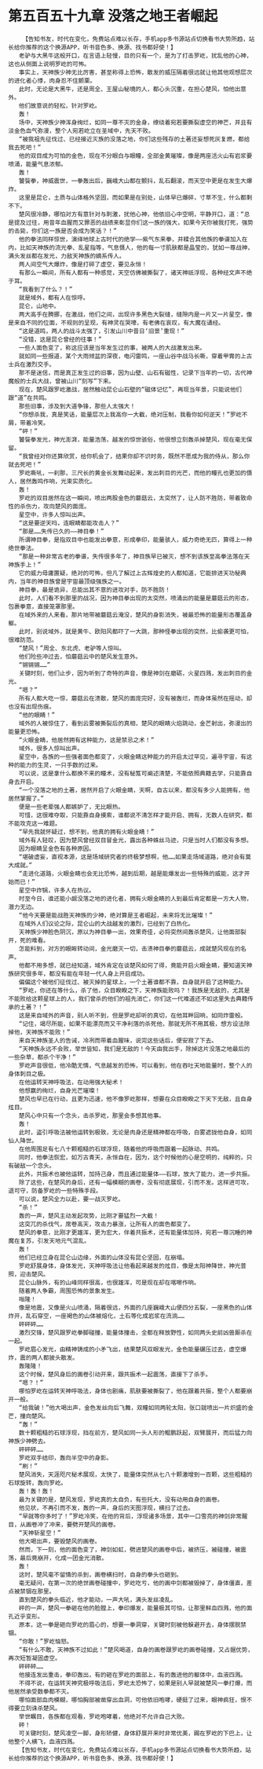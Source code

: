 # 第五百五十九章 没落之地王者崛起
        【告知书友，时代在变化，免费站点难以长存，手机app多书源站点切换看书大势所趋，站长给你推荐的这个换源APP，听书音色多、换源、找书都好使！】
       老驴与大黑牛这般开口，在言语上轻慢，目的只有一个，是为了打击罗屹，扰乱他的心神，这也从侧面上说明罗屹的可怖。
       事实上，天神族少神无比厉害，甚至称得上恐怖，散发的威压隔着很远就让他其他观想层次的进化者心悸，肉身忍不住颤栗。
       此时，无论是大黑牛，还是周全、王屋山秘境的人，都心头沉重，在担心楚风，怕他出意外。
       他们故意说的轻松，针对罗屹。
       轰！
       场中，天神族少神浑身绚烂，如同一尊不灭的金身，缭绕着宛若要撕裂虚空的神芒，并且有淡金色血气弥漫，整个人宛若屹立在圣域中，先天不败。
       “被我祖先征伐过、已经接近灭族的没落之地，你们这些残存的土著还妄想死灰复燃，都给我去死吧！”
       他的双目成为可怕的金色，现在不分眼白与眼瞳，全部金黄璀璨，像是两座活火山有岩浆要喷涌，能量气息浓郁。
       轰！
       饕餮拳，神威震世，一拳轰出后，巍峨大山都在颤抖，乱石翻滚，而天空中更是在发生大爆炸。
       这里是昆仑，土质与山体格外坚固，而如果是在别处，山体早已爆碎，寸草不生，什么都剩不下。
       楚风很冷静，哪怕对方有意针对与刺激，扰他心神，他依旧心中空明，平静开口，道：“总是提及过往，用昔年血腥而又罪恶的战绩来彰显你们这一族的强大，如果今天你被我打死，强势的击毙，你们这一族是否会成为笑话？！”
       他的拳法同样惊世，演绎地球上古时代的绝学——紫气东来拳，并糅合其他族的拳谱加入在内，比如天神族的流光拳、乱星指等，气息慑人，他的每一寸肌肤都是晶莹的，犹如一尊战神，满头发丝都在发光，力敌天神族的嫡系传人。
       两人间空气大爆炸，像是打碎了虚空，要见永恒！
       有那么一瞬间，所有人都有一种感觉，天空仿佛被撕裂了，诸天神祇浮现，各种经文声不绝于耳。
       “我看到了什么？！”
       就是域外，都有人在惊呼。
       昆仑，山地中。
       两大高手在腾挪，在激战，他们之间，出现许多黑色大裂缝，缝隙内是一片又一片星空，像是来自不同的位面，不规则的呈现，有神灵在哭嚎，有老佛在哀叹，有大魔在诵经。
       “这是道鸣，两人的战斗太强了，引发山川中昔日‘旧景’重现！”
       “没错，这是昆仑曾经的往事！”
       一些人面色变了，称这应该是当年发生过的事，被两人的大战激发出来。
       就如同一些报道，某个大雨倾盆的深夜，电闪雷鸣，一座山谷中战马长嘶，穿着甲胄的上古士兵在激烈交手。
       那不是迷信，而是真正发生过的旧事，因为山壁、山石有磁性，记录下当年的一切，古代神魔般的士兵大战，曾被山川“刻写”下来。
       现在，楚风跟罗屹激战，居然触动昆仑山石壁的“磁体记忆”，再现当年景，只能说他们跟“道”在共鸣。
       那些旧事，涉及到大道争锋，那些人太强大！
       “你想杀我，真是笑话，能量层次上我高你一大截，绝对压制，我看你如何逆天！”罗屹不屑，带着冷笑。
       “砰！”
       饕餮拳发光，神光澎湃，能量浩荡，越发的惊世骇俗，他很想立刻轰杀掉楚风，现在毫无保留。
       “我曾经对你还算欣赏，给你机会了，结果你却不识时务，既然不愿成为我的侍从，那么你就去死吧！”
       罗屹嘶吼，一刹那，三尺长的黄金长发舞动起来，发出刺目的光芒，而他的瞳孔也更加的慑人，居然轰鸣作响，光束实质化。
       轰！
       罗屹的双目居然在这一瞬间，喷出两股金色的蘑菇云，太突然了，让人防不胜防，带着致命性的杀伤力，攻向楚风的面庞。
       星空中，许多人惊叫出声。
       “这是要逆天吗，连眼睛都能攻击人？”
       “那是……失传已久的——神目拳！”
       所谓神目拳，是指双目中也能发出拳意，形成拳印，能量骇人，威力奇绝无匹，算得上一种绝世拳法。
       “那是一种非常古老的拳谱，失传很多年了，神目族早已被灭，想不到该族至高拳法落在天神族手上！”
       它的威力毋庸置疑，绝对的可怖，但凡了解过上古辉煌史的人都知道，它能排进天功秘典内，当年的神目族曾是宇宙最顶级强族之一。
       神目拳，最是诡异，总能出其不意的进攻对手，防不胜防！
       此时，人们看不到那里的战况，因为神目拳出现的太突然，喷涌出的能量是蘑菇云的形态，包裹拳意，直接笼罩那里。
       在域外来的人来看，那片地带被蘑菇云淹没，楚风的身影消失，被最恐怖的能量形态覆盖身躯。
       此时，别说域外，就是黄牛、欧阳风都吓了一大跳，那种怪拳出现的突然，比偷袭更可怕，很难防范。
       “楚风！”周全、东北虎、老驴等人惊叫。
       他们险些冲过去，怕蘑菇云中的楚风发生意外。
       “锵锵锵……”
       关键时刻，他们止步，因为听到了奇特的声音，像是神剑在磨砺，火星四溅，发出刺目的金光。
       “嗯？”
       所有人都大吃一惊，蘑菇云在溃散，楚风的面庞完好，没有被轰烂，而身体虽然在摇动，却也没有出现伤痕。
       “他的眼睛！”
       域外的人被惊住了，看到云雾被撕裂后的真相，楚风的眼睛火焰跳动，金芒射出，弥漫出的能量更恐怖。
       “火眼金睛，他居然拥有这种能力，这是禁忌之术！”
       域外，很多人惊叫出声。
       星空中，各族的一些强者面色都变了，火眼金睛这种能力的开启太过罕见，遍寻宇宙，有这种的能力的生灵，一只手数的过来。
       可以说，这是拿什么都换不来的瞳术，没有秘笈可阐述清楚，不能依照典籍去学，只能靠自身去开启。
       “一个没落之地的土著，居然开启了火眼金睛，天啊，自古以来，都没有多少人能拥有，他居然掌握了。”
       便是一些老辈强人都嫉妒了，无比眼热。
       可惜，这很难夺取，只能靠自身摸索，谁都说不清怎样才能开启、拥有，无数人在研究，都不能攻克这一难题。
       “早先我就怀疑过，想不到，他真的拥有火眼金睛！”
       域外有人轻叹，因为楚风曾经双目冒金光，露出各种蛛丝马迹，只是当时人们都没有多想。
       因为眼睛呈金色有各种原因。
       “堪破虚妄，直视本源，这是场域研究者的终极梦想啊，他……如果走场域道路，绝对会有莫大成就。”
       “走进化道路，火眼金睛也会无比恐怖，越到后期，越是能爆发出一些特殊的威能，这才开始而已！”
       星空中炸锅，许多人在热议。
       时至今日，谁还能小觑没落之地的进化者，拥有火眼金睛的人到最后肯定都是一方大人物，潜力无边。
       “他今天要是能战胜天神族的少神，绝对算是王者崛起，未来将无比璀璨！”
       在域外人们议论之际，昆仑山的大战越发的激烈，已经到了白热化。
       天神族少神脸色阴沉，原以为神目拳一出，效果奇佳，必将突然间轰杀楚风，让他面部裂开，死的难看。
       怎能料到，对方的眼眸转动间，金光磨灭一切，击溃神目拳的蘑菇云，成就楚风现在的名声。
       他都不用多想，就已经知道，域外肯定在谈楚风如何了得，竟能开启火眼金睛，要知道天神族研究很多年，都没有能在年轻一代人身上开启成功。
       偏偏这个被他们征伐过、被灭掉的星球上，一个土著谁都不靠，自身就开启了这种能力。
       “罗屹，你还在等什么，杀了他，众目睽睽之下，天神族能败吗？！我族是无敌的，尤其是不能败给这颗星球上的人，我们曾杀的他们的祖先消亡，你们这一代难道还不如这里失去典籍传承的土著？！”
       这是来自域外的声音，别人听不到，但是罗屹却听的真切，在他耳畔回响，如同炸雷般。
       “记住，竭尽所能，如果不能漂亮而又干净利落的杀死他，那就无所不用其极，想方设法除掉他，天神族不能败！”
       来自天神族圣人的告诫，冷冽而带着血腥味，说完这些话后，便安寂了下去。
       “天神族永远不会败，举世皆知，我们是无敌的！今天由我出手，除掉这片没落之地最后的一些杂草，都杀个干净！”
       罗屹声音很低，他冷酷无情，气息越发的恐怖，可以看到，他在吞吐天地能量时，整个人的身体刺目之极。
       在他运转天神呼吸法，在动用强大秘术！
       他想赢的绚烂，自身光芒璀璨！
       楚风也早已在行动，且更为迅速，他不像罗屹那样，想要在众目睽睽之下天下无敌，且自身炫目。
       楚风心中只有一个念头，击杀罗屹，那里会多想其他事。
       轰！
       此时，盗引呼吸法被他运转到极致，无论是肉身还是精神都在呼吸，白雾遮拢他自身，如同仙人降世。
       在他周围足有七八十颗粗糙的石球浮现，随着他的呼吸而跟着一起脉动、共鸣。
       同时，他拳法恢宏，如万古青天，永恒自在，因为，这个时候他的心是空明的，纯粹的，只有破敌一个念头。
       此外，共振术也被他运转，加持己身，而且通过能量体——石球，放大了能力，进一步共振。
       除了这些，在楚风的身后，还有一幅模糊的画卷，没有彻底展现，引而不发。这样进可攻，退可守，防备罗屹的一些特殊手段。
       可以说，楚风全力以赴，要一战灭罗屹。
       “杀！”
       轰的一声，楚风主动发起攻势，比刚才要猛烈一大截！
       这突兀的杀伐气，席卷高天，攻击力暴涨，让所有人的面色都变了。
       楚风的拳意，比刚才更雄浑，更为宏大，伴着共振术，还有能量体加持，宛若一尊沉睡的神魔在复苏，引发天地元气混乱。
       轰！
       他们已经立身在昆仑山边缘，外面的山体没有昆仑坚固，在崩塌。
       罗屹舒展身体，身体发光，天神呼吸法让他看起来越发的炫目，像是太阳神降世，神光普照，迎击楚风。
       昆仑山脉外，有的山峰同样很高，也很雄浑，可是现在却在喀嚓作响。
       随着两人争霸，周围恐怖的景象发生。
       嗡隆！
       像是地震，又像是火山喷涌，隔着很远，外面的几座巍峨大山便四分五裂，一座黑色的山体炸开，乱石穿空，一座褐色的山体被熔化，土石等化成岩浆在流淌……
       砰砰砰……
       激烈交锋，楚风跟罗屹拳脚碰撞，能量体撞击，全都在释放野性，如同两头史前凶兽厮杀在一起。
       罗屹眉心发光，由精神铸成的小矛飞出，结果楚风双眼发光，金色能量碾压过去，虚空爆炸，震的两人都披头散发。
       轰隆隆！
       这个时候，楚风身后的画卷引动开来，跟共振术一起震荡，直接下了杀手。
       “嗯？！”
       哪怕罗屹在运转天神呼吸法，身体也剧痛，肌肤要被撕裂了，他在跟着共振，整个人都要崩开一般。
       “给我破！”他大喝出声，金色发丝向后飞舞，双瞳如同两轮太阳，张口就喷出一片炽盛的金芒，撞向楚风。
       “轰！”
       数十颗粗糙的石球浮现，挡在前方，楚风如同一头人形的鲲鹏跃起，双臂展开，而后猛力向神族少神劈去。
       砰砰砰……
       罗屹双手结印，轰向半空中的身影。
       “刷！”
       楚风消失，天涯咫尺秘术展现，太快了，能量体突然从七八十颗激增到一百颗，这些粗糙的石球旋转，轰向罗屹。
       轰！轰！轰！
       最为关键的是，楚风发现，罗屹真的太自负，有些托大，没有动用自身的画卷。
       他见状，不再引而不发，轰的一声，身后的天图浮现，横扫了过去。
       “早就等你多时了！”罗屹冷笑，在他的背后，浮现诸多场景，其中一口雪亮的神剑非常醒目，从画卷冲了冲来，要劈开楚风的画卷。
       “天神斩星空！”
       他大喝出声，要毁楚风的画卷。
       然而，下一刻，他的面色变了，神剑如虹，劈进楚风的画卷中后，被挤压，被碰撞，被震荡，最后竟崩开，化成一团金光消散。
       轰！
       这时，楚风毫不留情的杀到，画卷横扫时，自身的拳头也砸到。
       毫无疑问，在第一次的绝世画卷碰撞中，罗屹吃亏，他的画中剑都被毁掉了，身体僵直，差点被禁锢在那里。
       直到楚风的拳头临近，他才能动，一声大吼，满头发丝凌乱。
       砰的一声，楚风一拳砸在他的脸膛上，拳印爆发，能量极其可怕，让那里鲜血四溅，他的面孔近乎变形。
       原本，这一拳是砸向罗屹的眉心的，想要一拳洞穿，关键时刻被他躲避开去，身体摆脱禁锢。
       “你敢！”罗屹恼怒。
       “有什么不敢，天神族不过如此！”楚风喝道，自身的画卷跟罗屹的画卷碰撞，又占据优势，再次短暂凝固虚空。
       砰砰砰……
       他接连发出重击，拳印轰出，有的砸在罗屹的面部上，有的轰进他的躯体中，血液四溅。
       不得不说，在运转天神究极呼吸法后，罗屹太恐怖了，如果是别人早就被楚风一拳打爆，而他居然承受数拳都不灭。
       哪怕面部血肉模糊，哪怕胸部被凿穿出血洞，可他依旧咆哮，硬挺了过来，眼神疯狂，恨不得要立刻诛杀楚风。
       举世瞩目，各族都在观看，罗屹咆哮着，他绝对不允许自己大败。
       砰！
       可关键时刻，楚风凌空一脚，身形矫健，身体舒展开来时非常优美，踢在罗屹的下巴上，让他整个人横飞，血液四溅。
       【告知书友，时代在变化，免费站点难以长存，手机app多书源站点切换看书大势所趋，站长给你推荐的这个换源APP，听书音色多、换源、找书都好使！】